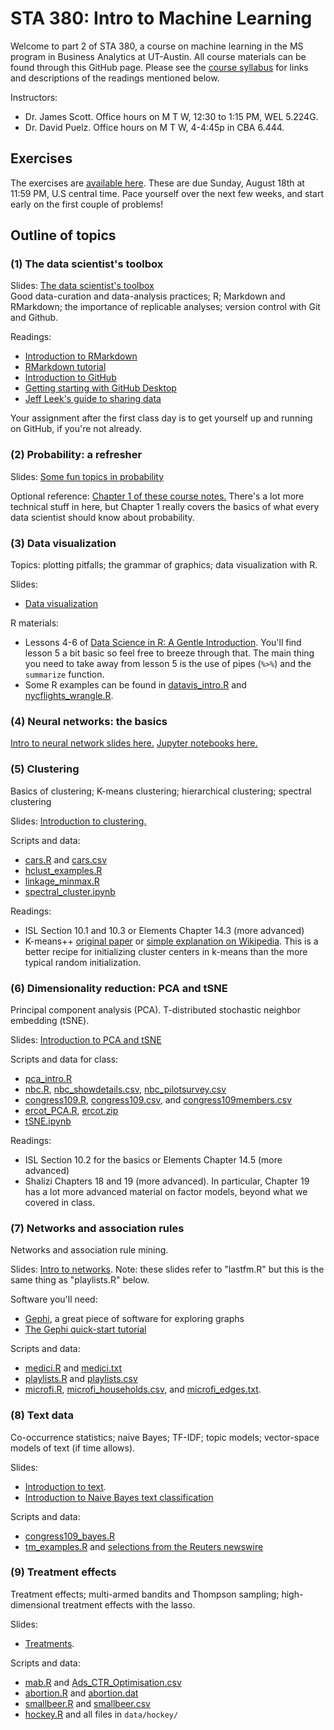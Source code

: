 # STA 380: Intro to Machine Learning

Welcome to part 2 of STA 380, a course on machine learning in the MS program in Business Analytics at UT-Austin.  All course materials can be found through this GitHub page.  Please see the [course syllabus](syllabus.md) for links and descriptions of the readings mentioned below.

Instructors:  
- Dr. James Scott.  Office hours on M T W, 12:30 to 1:15 PM, WEL 5.224G.  
- Dr. David Puelz.  Office hours on M T W, 4-4:45p in CBA 6.444.  


## Exercises

The exercises are [available here](exercises/).  These are due Sunday, August 18th at 11:59 PM, U.S central time.  Pace yourself over the next few weeks, and start early on the first couple of problems!  
 

## Outline of topics

### (1) The data scientist's toolbox

Slides: [The data scientist's toolbox](slides/01_datascience_toolbox/01_datascience_toolbox.pdf)  
Good data-curation and data-analysis practices; R; Markdown and RMarkdown; the importance of replicable analyses; version control with Git and Github.

Readings:  
- [Introduction to RMarkdown](http://rmarkdown.rstudio.com)  
- [RMarkdown tutorial](https://rmarkdown.rstudio.com/lesson-1.html)  
- [Introduction to GitHub](https://guides.github.com/activities/hello-world/)   
- [Getting starting with GitHub Desktop](https://help.github.com/en/desktop/getting-started-with-github-desktop)  
- [Jeff Leek's guide to sharing data](https://github.com/jtleek/datasharing)  

Your assignment after the first class day is to get yourself up and running on GitHub, if you're not already.


### (2) Probability: a refresher

Slides: [Some fun topics in probability](slides/02_probability_refresher/probability_fun_topics.pdf)  

Optional reference: [Chapter 1 of these course notes.](./notes/Bertsekas_Tsitsiklis_Introduction_to_probability.pdf)  There's a lot more technical stuff in here, but Chapter 1 really covers the basics of what every data scientist should know about probability. 



### (3) Data visualization

Topics: plotting pitfalls; the grammar of graphics; data visualization with R.  

Slides:  
- [Data visualization](slides/03_data_exploration/datavis.pdf)  


R materials:  

- Lessons 4-6 of [Data Science in R: A Gentle Introduction](https://bookdown.org/jgscott/DSGI/).  You'll find lesson 5 a bit basic so feel free to breeze through that.  The main thing you need to take away from lesson 5 is the use of pipes (`%>%`) and the `summarize` function.    
- Some R examples can be found in [datavis_intro.R](R/datavis_intro.R) and [nycflights_wrangle.R](R/nycflights_wrangle.R).   


### (4) Neural networks: the basics

[Intro to neural network slides here.](slides/04_neural_nets/neural_nets.pdf)  [Jupyter notebooks here.](notebooks/)


### (5) Clustering

Basics of clustering; K-means clustering; hierarchical clustering; spectral clustering  

Slides: [Introduction to clustering.](slides/05_clustering/05-clustering.pdf)      

Scripts and data:  
- [cars.R](R/cars.R) and [cars.csv](data/cars.csv) 
- [hclust_examples.R](R/hclust_examples.R)   
- [linkage_minmax.R](R/linkage_minmax.R)   
- [spectral_cluster.ipynb](notebooks/spectral_cluster.ipynb)  



Readings:  
- ISL Section 10.1 and 10.3 or Elements Chapter 14.3 (more advanced)    
- K-means++ [original paper](http://ilpubs.stanford.edu:8090/778/1/2006-13.pdf) or [simple explanation on Wikipedia](https://en.wikipedia.org/wiki/K-means%2B%2B).  This is a better recipe for initializing cluster centers in k-means than the more typical random initialization.


### (6) Dimensionality reduction: PCA and tSNE

Principal component analysis (PCA).  T-distributed stochastic neighbor embedding (tSNE).  

Slides: [Introduction to PCA and tSNE](slides/06_PCA/06-PCA.pdf)      

Scripts and data for class:  
- [pca_intro.R](R/pca_intro.R)  
- [nbc.R](R/nbc.R), [nbc_showdetails.csv](data/nbc_showdetails.csv), [nbc_pilotsurvey.csv](data/nbc_pilotsurvey.csv)  
- [congress109.R](R/congress109.R), [congress109.csv](data/congress109.csv), and [congress109members.csv](data/congress109members.csv)  
- [ercot_PCA.R](R/ercot_PCA.R), [ercot.zip](data/ercot.zip)  
- [tSNE.ipynb](notebooks/tSNE.ipynb)  

<!--
A few other examples we may or may not have time to cover in class:  
- [FXmonthly.R](R/FXmonthly.R), [FXmonthly.csv](data/FXmonthly.csv), and [currency_codes.txt](data/currency_codes.txt)    
- [NCI60.R](R/NCI60.R)   
- [gasoline.R](R/gasoline.R) and [gasoline.csv](data/gasoline.csv)   
--> 

Readings:  
- ISL Section 10.2 for the basics or Elements Chapter 14.5 (more advanced)  
- Shalizi Chapters 18 and 19 (more advanced).  In particular, Chapter 19 has a lot more advanced material on factor models, beyond what we covered in class.      



### (7) Networks and association rules

Networks and association rule mining.  

Slides: [Intro to networks](slides/07_Networks/Networks.pdf).  Note: these slides refer to "lastfm.R" but this is the same thing as "playlists.R" below.   

Software you'll need:   
- [Gephi](https://gephi.org/), a great piece of software for exploring graphs  
- [The Gephi quick-start tutorial](https://gephi.org/tutorials/gephi-tutorial-quick_start.pdf)  

Scripts and data: 
- [medici.R](R/medici.R) and [medici.txt](data/medici.txt)  
- [playlists.R](R/playlists.R) and [playlists.csv](data/playlists.csv)  
- [microfi.R](R/microfi.R), [microfi_households.csv](data/microfi_households.csv), and [microfi_edges.txt](data/microfi_edges.txt).  



### (8) Text data

Co-occurrence statistics; naive Bayes; TF-IDF; topic models; vector-space models of text (if time allows).

Slides:  
- [Introduction to text](notes/text_intro.pdf).   
- [Introduction to Naive Bayes text classification](notes/naive_bayes_text.pdf)  

Scripts and data:  
- [congress109_bayes.R](R/congress109_bayes.R)  
- [tm_examples.R](R/tm_examples.R) and [selections from the Reuters newswire](https://github.com/jgscott/STA380/tree/master/data/ReutersC50)  


### (9) Treatment effects

Treatment effects; multi-armed bandits and Thompson sampling; high-dimensional treatment effects with the lasso.  

Slides:  
- [Treatments](slides/08_treatments/08-treatments.pdf).   

Scripts and data:  
- [mab.R](R/mab.R) and [Ads_CTR_Optimisation.csv](data/Ads_CTR_Optimisation.csv)  
- [abortion.R](R/abortion.R) and [abortion.dat](data/abortion.dat)  
- [smallbeer.R](R/smallbeer.R) and [smallbeer.csv](data/smallbeer.csv)   
- [hockey.R](R/hockey.R) and all files in `data/hockey/`  


<!-- 

The bootstrap; joint distributions; using the bootstrap to approximate value at risk (VaR).  

Slides: [Introduction to the bootstrap](slides/04_resampling/bootstrap_STA380.pdf)  
  
Reference: ISL Section 5.2 for a basic overview of the bootstrap.    

For the class exercises, you will need to refer to any basic explanation of the concept of value at risk (VaR) for a financial portfolio, e.g. [here](https://en.wikipedia.org/wiki/Value_at_risk), [here](http://www.investopedia.com/articles/04/092904.asp), or [here](http://people.stern.nyu.edu/adamodar/pdfiles/papers/VAR.pdf). 


R scripts and data:    
- [creatinine_bootstrap.R](./R/creatinine_bootstrap.R) and [creatinine.csv](data/creatinine.csv)   
- [portfolio.R](R/portfolio.R)  


Supplemental resources:  
- Lessons 8 and 9 of [Data Science in R: A Gentle Introduction](https://bookdown.org/jgscott/DSGI/)  
- [Section 2 of these notes](notes/decisions_supplement.pdf), on bootstrap resampling.  You can ignore the stuff about utility if you want.  

 -->
